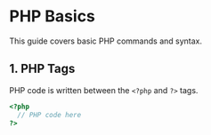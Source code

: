 # PHP Basics

This guide covers basic PHP commands and syntax.

## 1. PHP Tags

PHP code is written between the `<?php` and `?>` tags.

```php
<?php
  // PHP code here
?>
